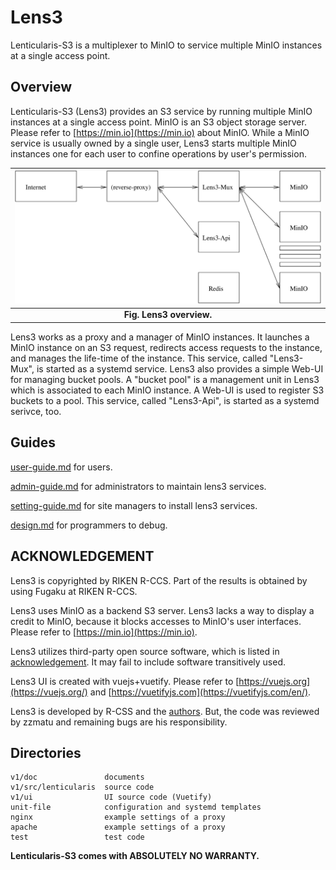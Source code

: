 # Lens3

Lenticularis-S3 is a multiplexer to MinIO to service multiple MinIO
instances at a single access point.

## Overview

Lenticularis-S3 (Lens3) provides an S3 service by running multiple
MinIO instances at a single access point.  MinIO is an S3 object
storage server.  Please refer to [https://min.io](https://min.io)
about MinIO.  While a MinIO service is usually owned by a single user,
Lens3 starts multiple MinIO instances one for each user to confine
operations by user's permission.

| ![lens3-overview](v1/doc/lens3-overview.svg) |
|:--:|
| **Fig. Lens3 overview.** |

Lens3 works as a proxy and a manager of MinIO instances.  It launches
a MinIO instance on an S3 request, redirects access requests to the
instance, and manages the life-time of the instance.  This service,
called "Lens3-Mux", is started as a systemd service.  Lens3 also
provides a simple Web-UI for managing bucket pools.  A "bucket pool"
is a management unit in Lens3 which is associated to each MinIO
instance.  A Web-UI is used to register S3 buckets to a pool.  This
service, called "Lens3-Api", is started as a systemd serivce, too.

## Guides

[user-guide.md](v1/doc/user-guide.md) for users.

[admin-guide.md](v1/doc/admin-guide.md) for administrators to maintain
lens3 services.

[setting-guide.md](v1/doc/setting-guide.md) for site managers to install
lens3 services.

[design.md](v1/doc/design.md) for programmers to debug.


## ACKNOWLEDGEMENT

Lens3 is copyrighted by RIKEN R-CCS.  Part of the results is
obtained by using Fugaku at RIKEN R-CCS.

Lens3 uses MinIO as a backend S3 server.  Lens3 lacks a way to display
a credit to MinIO, because it blocks accesses to MinIO's user
interfaces.  Please refer to [https://min.io](https://min.io).

Lens3 utilizes third-party open source software, which is listed in
[acknowledgement](v1/ACKNOWLEDGEMENT.txt).  It may fail to include
software transitively used.

Lens3 UI is created with vuejs+vuetify.  Please refer to
[https://vuejs.org](https://vuejs.org/) and
[https://vuetifyjs.com](https://vuetifyjs.com/en/).

Lens3 is developed by R-CSS and the [authors](AUTHORS.txt).  But, the
code was reviewed by zzmatu and remaining bugs are his responsibility.

## Directories

```
v1/doc               documents
v1/src/lenticularis  source code
v1/ui                UI source code (Vuetify)
unit-file            configuration and systemd templates
nginx                example settings of a proxy
apache               example settings of a proxy
test                 test code
```

__Lenticularis-S3 comes with ABSOLUTELY NO WARRANTY.__

